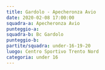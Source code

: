 ```yaml
---
title: Gardolo - Apecheronza Avio
date: 2020-02-08 17:00:00
squadra-a: Apecheronza Avio
punteggio-a: 
squadra-b: Bc Gardolo
punteggio-b: 
partite/squadra: under-16-19-20
luogo: Centro Sportivo Trento Nord
categoria: under 16
---
```

